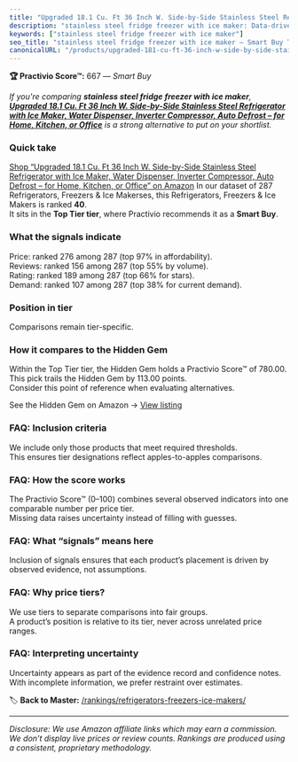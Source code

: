 ```yaml
---
title: "Upgraded 18.1 Cu. Ft 36 Inch W. Side-by-Side Stainless Steel Refrigerator with Ice Maker, Water Dispenser, Inverter Compressor, Auto Defrost – for Home, Kitchen, or Office"
description: "stainless steel fridge freezer with ice maker: Data-driven within Top Tier ranking using the Practivio Score™. Positioned by quality, value, demand, findabilit…"
keywords: ["stainless steel fridge freezer with ice maker"]
seo_title: "stainless steel fridge freezer with ice maker — Smart Buy Top Tier (2025)"
canonicalURL: "/products/upgraded-181-cu-ft-36-inch-w-side-by-side-stainless-steel-refrigerator-with-ice-maker-water-dispenser-inverter-compressor-auto-defrost-for-home-kitchen-or-office-B0DKXXJ1ZN/"
---
```


**🏆 Practivio Score™:** 667 — _Smart Buy_


*If you're comparing **stainless steel fridge freezer with ice maker**, **[Upgraded 18.1 Cu. Ft 36 Inch W. Side-by-Side Stainless Steel Refrigerator with Ice Maker, Water Dispenser, Inverter Compressor, Auto Defrost – for Home, Kitchen, or Office](https://www.amazon.com/dp/B0DKXXJ1ZN?tag=practivio-20)** is a strong alternative to put on your shortlist.*
### Quick take
[Shop “Upgraded 18.1 Cu. Ft 36 Inch W. Side-by-Side Stainless Steel Refrigerator with Ice Maker, Water Dispenser, Inverter Compressor, Auto Defrost – for Home, Kitchen, or Office” on Amazon](https://www.amazon.com/dp/B0DKXXJ1ZN?tag=practivio-20)
In our dataset of 287 Refrigerators, Freezers & Ice Makerses, this Refrigerators, Freezers & Ice Makers is ranked **40**.  
It sits in the **Top Tier tier**, where Practivio recommends it as a **Smart Buy**.

### What the signals indicate
Price: ranked 276 among 287 (top 97% in affordability).  
Reviews: ranked 156 among 287 (top 55% by volume).  
Rating: ranked 189 among 287 (top 66% for stars).  
Demand: ranked 107 among 287 (top 38% for current demand).

### Position in tier
Comparisons remain tier-specific.

### How it compares to the Hidden Gem
Within the Top Tier tier, the Hidden Gem holds a Practivio Score™ of 780.00.  
This pick trails the Hidden Gem by 113.00 points.  
Consider this point of reference when evaluating alternatives.  

See the Hidden Gem on Amazon → [View listing](https://www.amazon.com/dp/B07W48P1HK?tag=practivio-20)

### FAQ: Inclusion criteria
We include only those products that meet required thresholds.  
This ensures tier designations reflect apples-to-apples comparisons.

### FAQ: How the score works
The Practivio Score™ (0–100) combines several observed indicators into one comparable number per price tier.  
Missing data raises uncertainty instead of filling with guesses.

### FAQ: What “signals” means here
Inclusion of signals ensures that each product’s placement is driven by observed evidence, not assumptions.

### FAQ: Why price tiers?
We use tiers to separate comparisons into fair groups.  
A product’s position is relative to its tier, never across unrelated price ranges.

### FAQ: Interpreting uncertainty
Uncertainty appears as part of the evidence record and confidence notes.  
With incomplete information, we prefer restraint over estimates.


🏷️ **Back to Master:** [/rankings/refrigerators-freezers-ice-makers/](/rankings/refrigerators-freezers-ice-makers/)

---
_Disclosure: We use Amazon affiliate links which may earn a commission. We don’t display live prices or review counts. Rankings are produced using a consistent, proprietary methodology._
